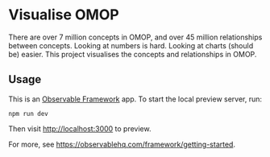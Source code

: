 # Visualise OMOP

There are over 7 million concepts in OMOP, and over 45 million relationships between concepts. Looking at numbers is hard. Looking at charts (should be) easier. This project visualises the concepts and relationships in OMOP.

## Usage

This is an [Observable Framework](https://observablehq.com/framework) app. To start the local preview server, run:

```
npm run dev
```

Then visit <http://localhost:3000> to preview.

For more, see <https://observablehq.com/framework/getting-started>.


